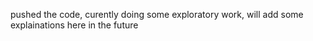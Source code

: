 pushed the code, curently doing some exploratory work, will add some explainations here in the future
